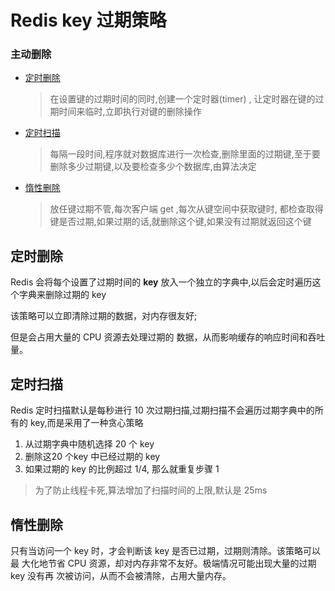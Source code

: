 # Redis key 过期策略

### 主动删除

- [定时删除](#定时删除)

  > 在设置键的过期时间的同时,创建一个定时器(timer) , 让定时器在键的过期时间来临时,立即执行对键的删除操作

- [定时扫描](#定时扫描)

  > 每隔一段时间,程序就对数据库进行一次检查,删除里面的过期键,至于要删除多少过期键,以及要检查多少个数据库,由算法决定

- [惰性删除](#惰性删除)

  > 放任键过期不管,每次客户端 get ,每次从键空间中获取键时, 都检查取得键是否过期,如果过期的话,就删除这个键,如果没有过期就返回这个键


## 定时删除

Redis 会将每个设置了过期时间的 **key** 放入一个独立的字典中,以后会定时遍历这个字典来删除过期的 key

该策略可以立即清除过期的数据，对内存很友好;

但是会占用大量的 CPU 资源去处理过期的 数据，从而影响缓存的响应时间和吞吐量。

## 定时扫描

Redis 定时扫描默认是每秒进行 10 次过期扫描,过期扫描不会遍历过期字典中的所有的 key,而是采用了一种贪心策略

1. 从过期字典中随机选择 20 个 key
2. 删除这20 个key 中已经过期的 key
3. 如果过期的 key 的比例超过 1/4, 那么就重复步骤 1

> 为了防止线程卡死,算法增加了扫描时间的上限,默认是 25ms

## 惰性删除

只有当访问一个 key 时，才会判断该 key 是否已过期，过期则清除。该策略可以最 大化地节省 CPU 资源，却对内存非常不友好。极端情况可能出现大量的过期 key 没有再 次被访问，从而不会被清除，占用大量内存。